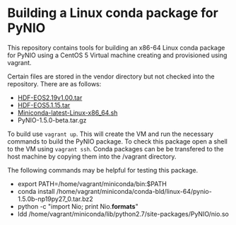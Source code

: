 Building a Linux conda package for PyNIO
=========================================

This repository contains tools for building an x86-64 Linux conda package for
PyNIO using a CentOS 5 Virtual machine creating and provisioned using vagrant.  

Certain files are stored in the vendor directory but not checked into the
repository.  There are as follows:

* [HDF-EOS2.19v1.00.tar](ftp://edhs1.gsfc.nasa.gov/edhs/hdfeos/latest_release/)
* [HDF-EOS5.1.15.tar](ftp://edhs1.gsfc.nasa.gov/edhs/hdfeos5/latest_release/)
* [Miniconda-latest-Linux-x86_64.sh](ftp://edhs1.gsfc.nasa.gov/edhs/hdfeos5/latest_release/)
* PyNIO-1.5.0-beta.tar.gz
 
To build use `vagrant up`.  This will create the VM and run the necessary
commands to build the PyNIO package.  To check this package open a shell to the
VM using `vagrant ssh`. Conda packages can be be transfered to the host machine
by copying them into the /vagrant directory.

The following commands may be helpful for testing this package.
* export PATH=/home/vagrant/miniconda/bin:$PATH
* conda install /home/vagrant/miniconda/conda-bld/linux-64/pynio-1.5.0b-np19py27_0.tar.bz2
* python -c "import Nio; print Nio.__formats__"
* ldd /home/vagrant/miniconda/lib/python2.7/site-packages/PyNIO/nio.so
